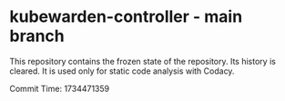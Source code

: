# kubewarden-controller - main branch

This repository contains the frozen state of the repository.
Its history is cleared. It is used only for static code
analysis with Codacy.

Commit Time: 1734471359